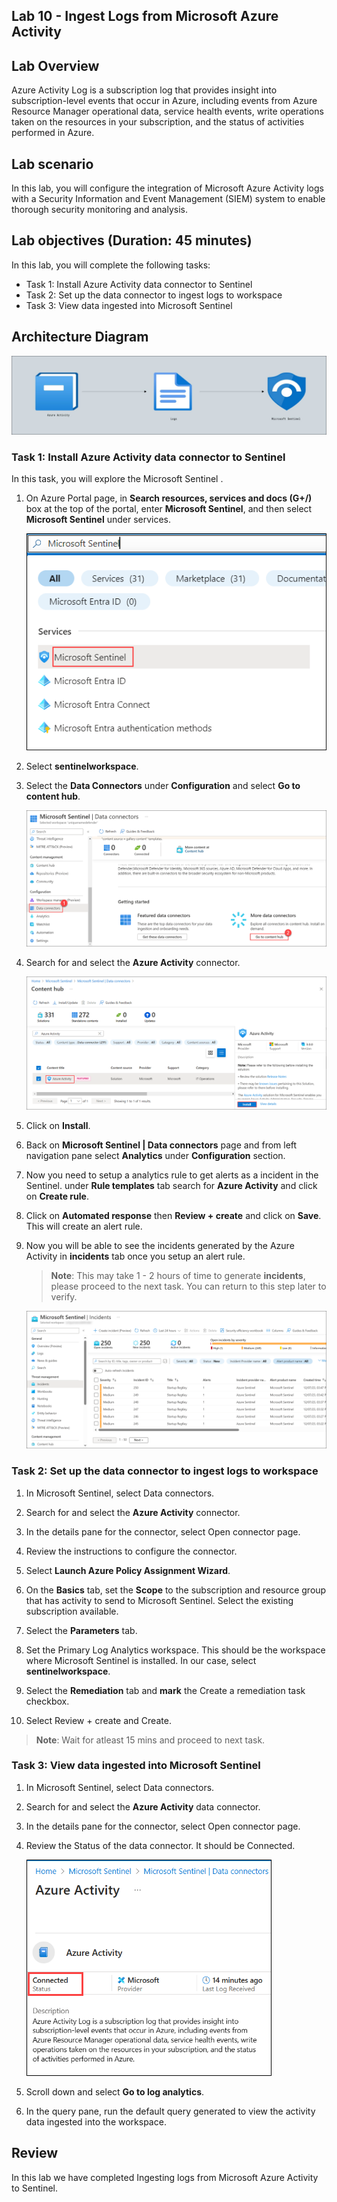 ## Lab 10 - Ingest Logs from Microsoft Azure Activity

## Lab Overview
Azure Activity Log is a subscription log that provides insight into subscription-level events that occur in Azure, including events from Azure Resource Manager operational data, service health events, write operations taken on the resources in your subscription, and the status of activities performed in Azure. 

## Lab scenario
In this lab, you will configure the integration of Microsoft Azure Activity logs with a Security Information and Event Management (SIEM) system to enable thorough security monitoring and analysis.

## Lab objectives (Duration: 45 minutes)
In this lab, you will complete the following tasks:
- Task 1: Install Azure Activity data connector to Sentinel
- Task 2: Set up the data connector to ingest logs to workspace
- Task 3: View data ingested into Microsoft Sentinel

## Architecture Diagram

   ![](../media/Lab-10%20arch.JPG)

### Task 1: Install Azure Activity data connector to Sentinel

In this task, you will explore the Microsoft Sentinel .

1. On Azure Portal page, in **Search resources, services and docs (G+/)** box at the top of the portal, enter **Microsoft Sentinel**, and then select **Microsoft Sentinel** under services.

     ![Picture 1](../media/image_7.png)

1. Select **sentinelworkspace**.

1. Select the **Data Connectors** under **Configuration** and select **Go to content hub**.

    ![Picture 1](../media/image_34.png)

1. Search for and select the **Azure Activity** connector.

   ![Picture 1](../media/image_32.png)

1. Click on **Install**.

1. Back on **Microsoft Sentinel | Data connectors** page and from left navigation pane select **Analytics** under **Configuration** section.

1. Now you need to setup a analytics rule to get alerts as a incident in the Sentinel. under **Rule templates** tab search for **Azure Activity** and click on **Create rule**.
   
1. Click on **Automated response** then **Review + create** and click on **Save**. This will create an alert rule.
   
1. Now you will be able to see the incidents generated by the Azure Activity in **incidents** tab once you setup an alert rule.
   >**Note**: This may take 1 - 2 hours of time to generate **incidents**, please proceed to the next task. You can return to this step later to verify.  

   ![Picture 1](../media/image_54.png) 

### Task 2: Set up the data connector to ingest logs to workspace

1. In Microsoft Sentinel, select Data connectors.

1. Search for and select the **Azure Activity** connector.

1. In the details pane for the connector, select Open connector page.

1. Review the instructions to configure the connector.

1. Select **Launch Azure Policy Assignment Wizard**.

1. On the **Basics** tab, set the **Scope** to the subscription and resource group that has activity to send to Microsoft Sentinel. Select the existing subscription available.

1. Select the **Parameters** tab.

1. Set the Primary Log Analytics workspace. This should be the workspace where Microsoft Sentinel is installed. In our case, select **sentinelworkspace**.

1. Select the **Remediation** tab and **mark** the Create a remediation task checkbox.

1. Select Review + create and Create.

  >**Note**: Wait for atleast 15 mins and proceed to next task.

### Task 3: View data ingested into Microsoft Sentinel

1. In Microsoft Sentinel, select Data connectors.

1. Search for and select the **Azure Activity** data connector.

1. In the details pane for the connector, select Open connector page.

1. Review the Status of the data connector. It should be Connected.

   ![](../media/s101.png)

1. Scroll down and select **Go to log analytics**.

1. In the query pane, run the default query generated to view the activity data ingested into the workspace.

## Review
In this lab we have completed Ingesting logs from Microsoft Azure Activity to Sentinel.
